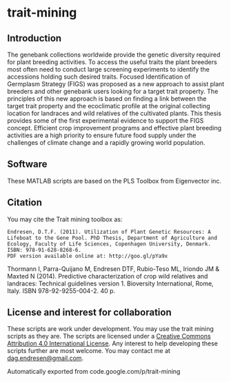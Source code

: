 # trait-mining

## Introduction
The genebank collections worldwide provide the genetic diversity required for plant breeding activities. 
To access the useful traits the plant breeders most often need to conduct large screening experiments to 
identify the accessions holding such desired traits. Focused Identification of Germplasm Strategy (FIGS) 
was proposed as a new approach to assist plant breeders and other genebank users looking for a target 
trait property. The principles of this new approach is based on finding a link between the target trait 
property and the ecoclimatic profile at the original collecting location for landraces and wild relatives 
of the cultivated plants. This thesis provides some of the first experimental evidence to support the FIGS 
concept. Efficient crop improvement programs and effective plant breeding activities are a high priority 
to ensure future food supply under the challenges of climate change and a rapidly growing world population.

## Software
These MATLAB scripts are based on the PLS Toolbox from Eigenvector inc. 

## Citation
You may cite the Trait mining toolbox as:
```
Endresen, D.T.F. (2011). Utilization of Plant Genetic Resources: A Lifeboat to the Gene Pool. PhD Thesis, Department of Agriculture and Ecology, Faculty of Life Sciences, Copenhagen University, Denmark. ISBN: 978-91-628-8268-6.
PDF version available online at: http://goo.gl/pYa9x
```
Thormann I, Parra-Quijano M, Endresen DTF, Rubio-Teso ML, Iriondo JM & Maxted N (2014). Predictive characterization of crop wild relatives and landraces: Technical guidelines version 1. Bioversity International, Rome, Italy. ISBN 978-92-9255-004-2. 40 p. 

## License and interest for collaboration
These scripts are work under development. You may use the trait mining scripts as they are. 
The scripts are licensed under a [Creative Commons Attribution 4.0 International License](http://creativecommons.org/licenses/by/4.0/).
Any interest to help developing these scripts further are most welcome. You may contact me at dag.endresen@gmail.com.


Automatically exported from code.google.com/p/trait-mining
